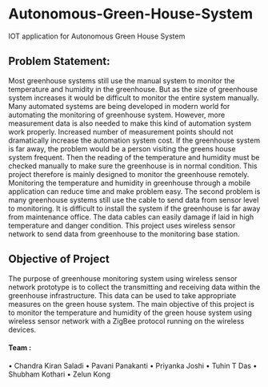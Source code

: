 # Autonomous-Green-House-System
 IOT application for Autonomous Green House System
## Problem Statement:
Most greenhouse systems still use the manual system to monitor the temperature and humidity in the greenhouse. But as the size of greenhouse system increases it would be difficult to monitor the entire system manually. Many automated systems are being developed in modern world for automating the monitoring of greenhouse system. However, more measurement data is also needed to make this kind of automation system work properly. Increased number of measurement points should not dramatically increase the automation system cost. 
If the greenhouse system is far away, the problem would be a person visiting the greens house system frequent. Then the reading of the temperature and humidity must be checked manually to make sure the greenhouse is in normal condition. This project therefore is mainly designed to monitor the greenhouse remotely. Monitoring the temperature and humidity in greenhouse through a mobile application can reduce time and make problem easy. The second problem is many greenhouse systems still use the cable to send data from sensor level to monitoring. It is difficult to install the system if the greenhouse is far away from maintenance office. The data cables can easily damage if laid in high temperature and danger condition. This project uses wireless sensor network to send data from greenhouse to the monitoring base station.

## Objective of Project 
The purpose of greenhouse monitoring system using wireless sensor network prototype is to collect the transmitting and receiving data within the greenhouse infrastructure. This data can be used to take appropriate measures on the green house system. The main objective of this project is to monitor the temperature and humidity of the green house system using wireless sensor network with a ZigBee protocol running on the wireless devices.

#### Team :
•	Chandra Kiran Saladi
•	Pavani Panakanti
•	Priyanka Joshi
•	Tuhin T Das
•	Shubham Kothari
•	Zelun Kong

